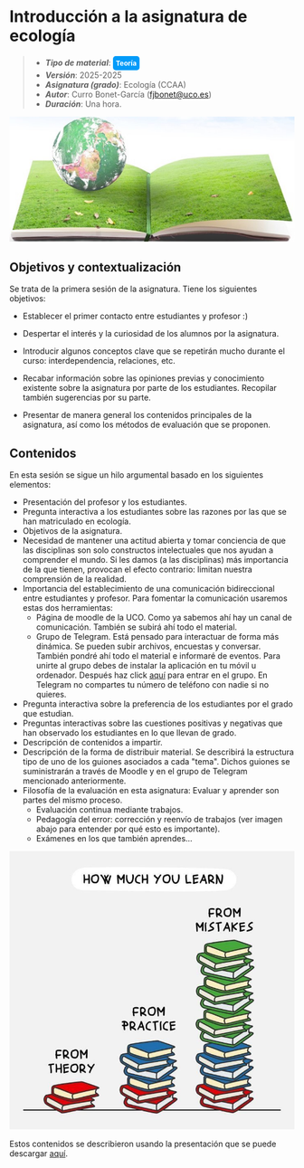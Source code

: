# Introducción a la asignatura de ecología


> + **_Tipo de material_**: <span style="display: inline-block; font-size: 12px; color: white; background-color: #029BF9; border-radius: 5px; padding: 5px; font-weight: bold;"> Teoría</span> 
> + **_Versión_**: 2025-2025
> + **_Asignatura (grado)_**: Ecología (CCAA)
> + **_Autor_**: Curro Bonet-García (fjbonet@uco.es)
> + **_Duración_**: Una hora.

![portada](https://github.com/aprendiendo-cosas/Te_intro_asignatura_ecologia_ccaa/raw/master/imagenes/portada.jpg)



## Objetivos y contextualización 

Se trata de la primera sesión de la asignatura. Tiene los siguientes objetivos:

 + Establecer el primer contacto entre estudiantes y profesor :)

 + Despertar el interés y la curiosidad de los alumnos por la asignatura. 

 + Introducir algunos conceptos clave que se repetirán mucho durante el curso: interdependencia, relaciones, etc.

 + Recabar información sobre las opiniones previas y conocimiento existente sobre la asignatura por parte de los estudiantes. Recopilar también sugerencias por su parte.

 + Presentar de manera general los contenidos principales de la asignatura, así como los métodos de evaluación que se proponen. 

   

## Contenidos
En esta sesión se sigue un hilo argumental basado en los siguientes elementos:

+ Presentación del profesor y los estudiantes.
+ Pregunta interactiva a los estudiantes sobre las razones por las que se han matriculado en ecología.
+ Objetivos de la asignatura.
+ Necesidad de mantener una actitud abierta y tomar conciencia de que las disciplinas son solo constructos intelectuales que nos ayudan a comprender el mundo. Si les damos (a las disciplinas) más importancia de la que tienen, provocan el efecto contrario: limitan nuestra comprensión de la realidad.
+ Importancia del establecimiento de una comunicación bidireccional entre estudiantes y profesor. Para fomentar la comunicación usaremos estas dos herramientas:
  + Página de moodle de la UCO. Como ya sabemos ahí hay un canal de comunicación. También se subirá ahí todo el material.
  + Grupo de Telegram. Está pensado para interactuar de forma más dinámica. Se pueden subir archivos, encuestas y conversar. También pondré ahí todo el material e informaré de eventos. Para unirte al grupo debes de instalar la aplicación en tu móvil u ordenador. Después haz click [aquí](https://t.me/+hntaPd2pYVU4ZmQ0) para entrar en el grupo. En Telegram no compartes tu número de teléfono con nadie si no quieres.
+ Pregunta interactiva sobre la preferencia de los estudiantes por el grado que estudian.
+ Preguntas interactivas sobre las cuestiones positivas y negativas que han observado los estudiantes en lo que llevan de grado.
+ Descripción de contenidos a impartir.
+ Descripción de la forma de distribuir material. Se describirá la estructura tipo de uno de los guiones asociados a cada "tema". Dichos guiones se suministrarán a través de Moodle y en el grupo de Telegram mencionado anteriormente. 
+ Filosofía de la evaluación en esta asignatura: Evaluar y aprender son partes del mismo proceso. 
  + Evaluación continua mediante trabajos.
  + Pedagogía del error: corrección y reenvío de trabajos (ver imagen abajo para entender por qué esto es importante).
  + Exámenes en los que también aprendes... 

![error](https://github.com/aprendiendo-cosas/Te_intro_asignatura_ecologia_ccaa/raw/master/imagenes/errores.jpg)



Estos contenidos se describieron usando la presentación que se puede descargar [aquí](https://github.com/aprendiendo-cosas/Te_intro_asignatura_ecologia_ccaa/raw/2023_2024/presentacion/introduccion_ecologia.pptx). 







